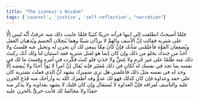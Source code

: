 ```yaml
---
title: "The Lioness's Wisdom"
tags: ['counsel', 'justice', 'self-reflection', "narration"]
---
```


 فلمَّا أصبحتْ انطلقت إلى ابنها فرأته حزينًا كئيبًا فلمَّا عاينت ذلك منه عرفتْ أنَّه ليس إلَّا على شتربة فقالت إنَّ الأسف والهمَّ لا يردَّان شيئًا وهما يُنحِلان الجسم ويُذهِبان العقل ويُضعِفان القوَّة فأعلِمْني شأنك فإنْ كَانَ مِمَّا ينبغي لك أن تحزن له وتخبل عنه فلستُ ولا أحدٌ من جندك يخلو من ذلك وإن كان إنما هو لقتل شتربة فقد استبان لنا ولك أنك ركبتَ ذلك منه ظُلمًا على غير جُرمٍ ولا غِشٍّ ولا حَدَثٍ فلو كنتَ فكَّرت في أمره وقِستَ ما لك في نفسه بما تجد في نفسك له لكان في ذلك مُعتَبَر فإنه يُقال إنَّ امرأ لا يَوَدُّ أحدًا ولا يُبغِضه إلَّا وجد له في نفسه مثلَ ذلك فأعلمني هل ترى ضميرك يشهد أنَّ الذي فعلت بشتربة كان على حقد وعداوة فإن كان كذلك فهو لك عدوٌّ وقد أظفرَك الله به وأراحك منه فَدَعِ الحزن عليه والتأسف لفراقه فإنَّ العداوة لا تُستقال وإن كان قلبك لا يشهد بعداوته ولا يذكر منه حقدًا ولا مخالفةً لك فأنت حريٌّ بالحزن عليه
